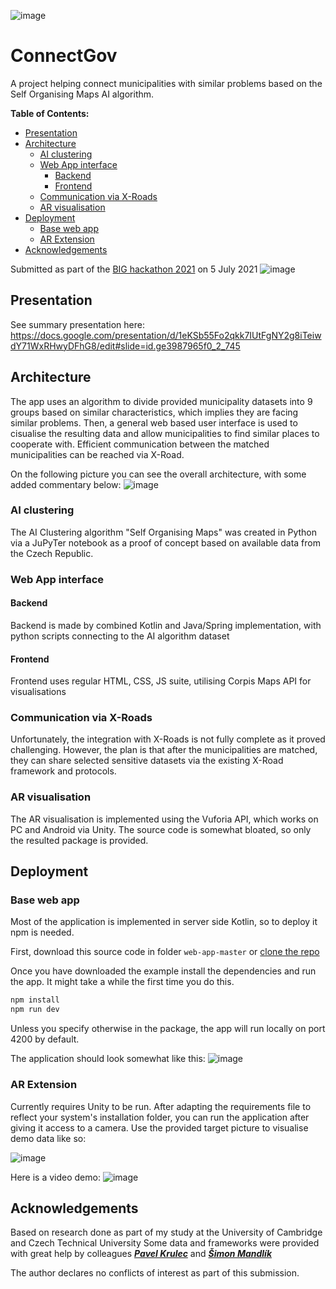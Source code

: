 ![image](https://user-images.githubusercontent.com/22589593/124494007-99db3b00-ddb6-11eb-9ffa-97be31fefb35.png)

# ConnectGov
A project helping connect municipalities with similar problems based on the Self Organising Maps AI algorithm.

__Table of Contents:__
  * [Presentation](#presentation)
  * [Architecture](#architecture)
    + [AI clustering](#ai-clustering)
    + [Web App interface](#web-app-interface)
      - [Backend](#backend)
      - [Frontend](#frontend)
    + [Communication via X-Roads](#communication-via-x-roads)
    + [AR visualisation](#ar-visualisation)
  * [Deployment](#deployment)
    + [Base web app](#base-web-app)
    + [AR Extension](#ar-extension)
  * [Acknowledgements](#acknowledgements)

Submitted as part of the [BIG hackathon 2021](https://euhack21.bemyapp.com/) on 5 July 2021
![image](https://user-images.githubusercontent.com/22589593/124494107-baa39080-ddb6-11eb-981f-80f4b17073f4.png)


## Presentation
See summary presentation here:
https://docs.google.com/presentation/d/1eKSb55Fo2qkk7IUtFgNY2g8iTeiwdY71WxRHwyDFhG8/edit#slide=id.ge3987965f0_2_745

## Architecture
The app uses an algorithm to divide provided municipality datasets into 9 groups based on similar characteristics, which implies they are facing similar problems. Then, a general web based user interface is used to cisualise the resulting data and allow municipalities to find similar places to cooperate with. Efficient communication between the matched municipalities can be reached via X-Road.

On the following picture you can see the overall architecture, with some added commentary below:
![image](https://user-images.githubusercontent.com/22589593/124495672-b1b3be80-ddb8-11eb-9729-7764e9bc6d49.png)

### AI clustering
The AI Clustering algorithm "Self Organising Maps" was created in Python via a JuPyTer notebook as a proof of concept based on available data from the Czech Republic.

### Web App interface
 #### Backend
 Backend is made by combined Kotlin and Java/Spring implementation, with python scripts connecting to the AI algorithm dataset
 #### Frontend
 Frontend uses regular HTML, CSS, JS suite, utilising Corpis Maps API for visualisations
 
### Communication via X-Roads
Unfortunately, the integration with X-Roads is not fully complete as it proved challenging. However, the plan is that after the municipalities are matched, they can share selected sensitive datasets via the existing X-Road framework and protocols.

### AR visualisation
The AR visualisation is implemented using the Vuforia API, which works on PC and Android via Unity. The source code is somewhat bloated, so only the resulted package is provided.


## Deployment
### Base web app
Most of the application is implemented in server side Kotlin, so to deploy it npm is needed.

First, download this source code  in folder ```web-app-master``` or [clone the repo](https://github.com/Plavit/ConnectGov/)

Once you have downloaded the example install the dependencies and run the app. It might take a while the first time you do this.

```bash
npm install
npm run dev
```

Unless you specify otherwise in the package, the app will run locally on port 4200 by default.

The application should look somewhat like this:
![image](https://user-images.githubusercontent.com/22589593/124493567-13bef480-ddb6-11eb-9bf0-4ac7b80f75c6.png)


### AR Extension
Currently requires Unity to be run. After adapting the requirements file to reflect your system's installation folder, you can run the application after giving it access to a camera. Use the provided target picture to visualise demo data like so:

![image](https://user-images.githubusercontent.com/22589593/124493508-00138e00-ddb6-11eb-8ddf-0d5f10e67ea4.png)

Here is a video demo:
![image](graphics/ar-demo.gif)


## Acknowledgements
Based on research done as part of my study at the University of Cambridge and Czech Technical University
Some data and frameworks were provided with great help by colleagues [*__Pavel Krulec__*](https://github.com/harakiwi1) and [*__Šimon Mandlík__*](https://github.com/SimonMandlik)

The author declares no conflicts of interest as part of this submission.
